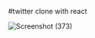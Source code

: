 #twitter 
clone with react

![Screenshot (373)](https://user-images.githubusercontent.com/69466504/236690887-782a979f-0730-429c-b966-8df418d541cc.png)

